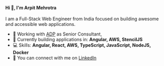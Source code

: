 <h4 align="left">Hi 👋, I'm Arpit Mehrotra</h4>
I am a Full-Stack Web Engineer from India focused on building awesome and accessible web applications.
<p></p>

- 🏢 Working with <a href="https://www.adp.com" target="blank">ADP</a> as Senior Consultant,
- 🚀 Currently building applications in: <strong>Angular, AWS, StencilJS</strong>
- 💻 Skills: <strong>Angular, React, AWS, TypeScript, JavaScript, NodeJS, Docker</strong>
- 🤝 You can connect with me on <a href="https://www.linkedin.com/in/arpitmehrotra/" target="blank">LinkedIn</a></span>
